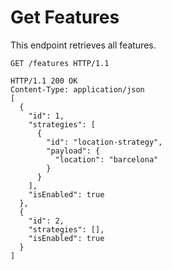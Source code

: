 # Get Features

This endpoint retrieves all features.

```http
GET /features HTTP/1.1
```

```http
HTTP/1.1 200 OK
Content-Type: application/json
[
  {
    "id": 1,
    "strategies": [
      {
        "id": "location-strategy",
        "payload": {
          "location": "barcelona"
        }
      }
    ],
    "isEnabled": true
  },
  {
    "id": 2,
    "strategies": [],
    "isEnabled": true
  }
]
```
